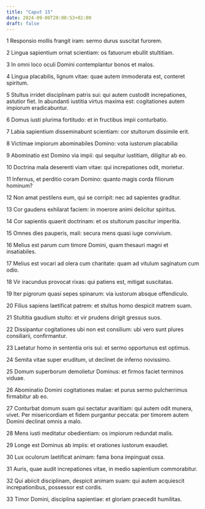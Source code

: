 ```yaml
---
title: "Caput 15"
date: 2024-09-06T20:00:53+02:00
draft: false
---
```



1 Responsio mollis frangit iram: sermo durus suscitat furorem.

2 Lingua sapientium ornat scientiam: os fatuorum ebullit stultitiam.

3 In omni loco oculi Domini contemplantur bonos et malos.

4 Lingua placabilis, lignum vitae: quae autem immoderata est, conteret spiritum.

5 Stultus irridet disciplinam patris sui: qui autem custodit increpationes, astutior fiet. In abundanti iustitia virtus maxima est: cogitationes autem impiorum eradicabuntur.

6 Domus iusti plurima fortitudo: et in fructibus impii conturbatio.

7 Labia sapientium disseminabunt scientiam: cor stultorum dissimile erit.

8 Victimae impiorum abominabiles Domino: vota iustorum placabilia:

9 Abominatio est Domino via impii: qui sequitur iustitiam, diligitur ab eo.

10 Doctrina mala deserenti viam vitae: qui increpationes odit, morietur.

11 Infernus, et perditio coram Domino: quanto magis corda filiorum hominum?

12 Non amat pestilens eum, qui se corripit: nec ad sapientes graditur.

13 Cor gaudens exhilarat faciem: in moerore animi deiicitur spiritus.

14 Cor sapientis quaerit doctrinam: et os stultorum pascitur imperitia.

15 Omnes dies pauperis, mali: secura mens quasi iuge convivium.

16 Melius est parum cum timore Domini, quam thesauri magni et insatiabiles.

17 Melius est vocari ad olera cum charitate: quam ad vitulum saginatum cum odio.

18 Vir iracundus provocat rixas: qui patiens est, mitigat suscitatas.

19 Iter pigrorum quasi sepes spinarum: via iustorum absque offendiculo.

20 Filius sapiens laetificat patrem: et stultus homo despicit matrem suam.

21 Stultitia gaudium stulto: et vir prudens dirigit gressus suos.

22 Dissipantur cogitationes ubi non est consilium: ubi vero sunt plures consiliarii, confirmantur.

23 Laetatur homo in sententia oris sui: et sermo opportunus est optimus.

24 Semita vitae super eruditum, ut declinet de inferno novissimo.

25 Domum superborum demolietur Dominus: et firmos faciet terminos viduae.

26 Abominatio Domini cogitationes malae: et purus sermo pulcherrimus firmabitur ab eo.

27 Conturbat domum suam qui sectatur avaritiam: qui autem odit munera, vivet. Per misericordiam et fidem purgantur peccata: per timorem autem Domini declinat omnis a malo.

28 Mens iusti meditatur obedientiam: os impiorum redundat malis.

29 Longe est Dominus ab impiis: et orationes iustorum exaudiet.

30 Lux oculorum laetificat animam: fama bona impinguat ossa.

31 Auris, quae audit increpationes vitae, in medio sapientium commorabitur.

32 Qui abiicit disciplinam, despicit animam suam: qui autem acquiescit increpationibus, possessor est cordis.

33 Timor Domini, disciplina sapientiae: et gloriam praecedit humilitas.

